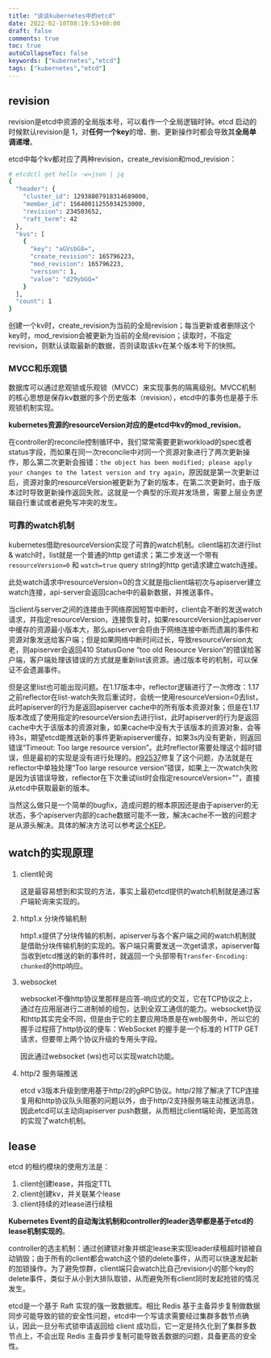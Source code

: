 ```yaml
---
title: "谈谈kubernetes中的etcd"
date: 2022-02-10T08:19:53+08:00
draft: false
comments: true
toc: true
autoCollapseToc: false
keywords: ["kubernetes","etcd"]
tags: ["kubernetes","etcd"]
---
```


## revision

revision是etcd中资源的全局版本号，可以看作一个全局逻辑时钟。etcd 启动的时候默认revision是 1，对**任何一个key**的增、删、更新操作时都会导致其**全局单调递增**。

etcd中每个kv都对应了两种revision，create_revision和mod_revision：

```bash
# etcdctl get hello -w=json | jq
{
  "header": {
    "cluster_id": 12938807918314689000,
    "member_id": 15640011255034253000,
    "revision": 234503652,
    "raft_term": 42
  },
  "kvs": [
    {
      "key": "aGVsbG8=",
      "create_revision": 165796223,
      "mod_revision": 165796223,
      "version": 1,
      "value": "d29ybGQ="
    }
  ],
  "count": 1
}
```

创建一个kv时，create_revision为当前的全局revision；每当更新或者删除这个key时，mod_revision会被更新为当前的全局revision；读取时，不指定revision，则默认读取最新的数据，否则读取该kv在某个版本号下的快照。

### MVCC和乐观锁

数据库可以通过悲观锁或乐观锁（MVCC）来实现事务的隔离级别。MVCC机制的核心思想是保存kv数据的多个历史版本（revision），etcd中的事务也是基于乐观锁机制实现。

**kubernetes资源的resourceVersion对应的是etcd中kv的mod_revision**。

在controller的reconcile控制循环中，我们常常需要更新workload的spec或者status字段，而如果在同一次reconcile中对同一个资源对象进行了两次更新操作，那么第二次更新会报错：`the object has been modified; please apply your changes to the latest version and try again`，原因就是第一次更新过后，资源对象的resourceVersion被更新为了新的版本，在第二次更新时，由于版本过时导致更新操作返回失败。这就是一个典型的乐观并发场景，需要上层业务逻辑自行重试或者避免写冲突的发生。

### 可靠的watch机制

kubernetes借助resourceVersion实现了可靠的watch机制。client端初次进行list & watch时，list就是一个普通的http get请求；第二步发送一个带有 `resourceVersion=0` 和 `watch=true` query string的http get请求建立watch连接。

此处watch请求中resourceVersion=0的含义就是指client端初次与apiserver建立watch连接，api-server会返回cache中的最新数据，并推送事件。

当client与server之间的连接由于网络原因短暂中断时，client会不断的发送watch请求，并指定resourceVersion，连接恢复时，如果resourceVersion比apiserver中缓存的资源最小版本大，那么apiserver会将由于网络连接中断而遗漏的事件和资源对象发送给客户端；但是如果网络中断时间过长，导致resourceVersion太老，则apiserver会返回410 StatusGone “too old Resource Version”的错误给客户端，客户端处理该错误的方式就是重新list该资源。通过版本号的机制，可以保证不会遗漏事件。

但是这里list也可能出现问题。在1.17版本中，reflector逻辑进行了一次修改：1.17之前reflector在list-watch失败后重试时，会统一使用resourceVersion=0去list，此时apiserver的行为是返回apiserver cache中的所有版本资源对象；但是在1.17版本改成了使用指定的resourceVersion去进行list，此时apiserver的行为是返回cache中大于该版本的资源对象，如果cache中没有大于该版本的资源对象，会等待3s，期望etcd能推送新的事件更新apiserver缓存，如果3s内没有更新，则返回错误“Timeout: Too large resource version”。此时reflector需要处理这个超时错误，但是最初的实现是没有进行处理的。[#92537](https://github.com/kubernetes/kubernetes/pull/92537/files)修复了这个问题，办法就是在reflector中单独处理“Too large resource version”错误，如果上一次watch失败是因为该错误导致，reflector在下次重试list时会指定resourceVersion=""，直接从etcd中获取最新的版本。

当然这么做只是一个简单的bugfix，造成问题的根本原因还是由于apiserver的无状态，多个apiserver内部的cache数据可能不一致，解决cache不一致的问题才是从源头解决。具体的解决方法可以参考[这个KEP](https://github.com/kubernetes/enhancements/pull/1878/files)。

## watch的实现原理

1. client轮询

   这是最容易想到和实现的方法，事实上最初etcd提供的watch机制就是通过客户端轮询来实现的。
2. http1.x 分块传输机制

   http1.x提供了分块传输的机制，apiserver与各个客户端之间的watch机制就是借助分块传输机制的实现的。客户端只需要发送一次get请求，apiserver每当收到etcd推送的新的事件时，就返回一个头部带有`Transfer-Encoding: chunked`的http响应。
3. websocket

   websocket不像http协议里那样是应答-响应式的交互，它在TCP协议之上，通过在应用层进行二进制帧的组包，达到全双工通信的能力。websocket协议和http其实完全不同，但是由于它的主要应用场景是在web服务中，所以它的握手过程搭了http协议的便车：WebSocket 的握手是一个标准的 HTTP GET 请求，但要带上两个协议升级的专用头字段。

   因此通过websocket (ws)也可以实现watch功能。

4. http/2 服务端推送

    etcd v3版本升级到使用基于http/2的gRPC协议。http/2除了解决了TCP连接复用和http协议队头阻塞的问题以外，由于http/2支持服务端主动推送消息，因此etcd可以主动向apiserver push数据，从而相比client端轮询，更加高效的实现了watch机制。

## lease

etcd 的租约模块的使用方法是：

1. client创建lease，并指定TTL
2. client创建kv，并关联某个lease
3. client持续的对lease进行续租

**Kubernetes Event的自动淘汰机制和controller的leader选举都是基于etcd的lease机制实现的**。

controller的选主机制：通过创建锁对象并绑定lease来实现leader续租超时锁被自动销毁；由于所有的client都会watch这个锁的delete事件，从而可以快速发起新的加锁操作。为了避免惊群，client端只会watch比自己revision小的那个key的delete事件，类似于从小到大排队取锁，从而避免所有client同时发起抢锁的情况发生。

etcd是一个基于 Raft 实现的强一致数据库。相比 Redis 基于主备异步复制做数据同步可能导致的锁的安全性问题，etcd中一个写请求需要经过集群多数节点确认，因此一旦分布式锁申请返回给 client 成功后，它一定是持久化到了集群多数节点上，不会出现 Redis 主备异步复制可能导致丢数据的问题，具备更高的安全性。
